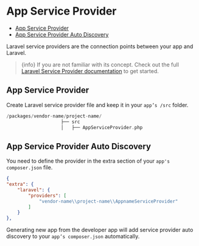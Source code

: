 # App Service Provider

- [App Service Provider](#app-service-provider)
- [App Service Provider Auto Discovery](#app-service-provider-auto-discovery)

Laravel service providers are the connection points between your app and Laravel.

> {info} If you are not familiar with its concept. Check out the full [Laravel Service Provider documentation](https://laravel.com/docs/5.8/packages) to get started.

## App Service Provider

Create Laravel service provider file and keep it in your `app’s /src` folder.

```php
/packages/vendor-name/project-name/
                    ├── src
                    │   ├── AppServiceProvider.php
```

## App Service Provider Auto Discovery

You need to define the provider in the extra section of your `app's composer.json` file.

```json
{
"extra": {
    "laravel": {
        "providers": [
            "vendor-name\\project-name\\AppnameServiceProvider"
        ]
    }
},
```

Generating new app from the developer app will add service provider auto discovery to your `app’s composer.json` automatically.
